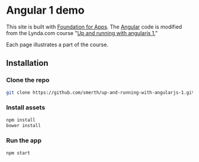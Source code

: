 # Angular 1 demo

This site is built with <a href="http://foundation.zurb.com/apps/docs">Foundation for Apps</a>.  The [Angular](https://angularjs.org) code is modified from the Lynda.com course "<a href="https://www.lynda.com/AngularJS-tutorials/Up-Running-AngularJS/154414-2.html">Up and running with angularjs 1.</a>"

Each page illustrates a part of the course.

## Installation

### Clone the repo

```bash
git clone https://github.com/smerth/up-and-running-with-angularjs-1.git
```

### Install assets

```bash
npm install
bower install
```

### Run the app

```bash
npm start
```





